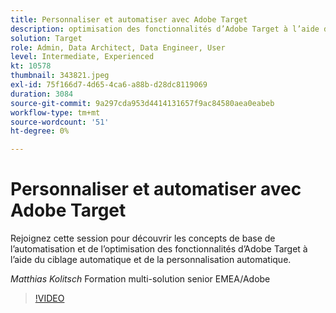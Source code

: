 ```yaml
---
title: Personnaliser et automatiser avec Adobe Target
description: optimisation des fonctionnalités d’Adobe Target à l’aide du ciblage automatique et des personnalisations automatiques
solution: Target
role: Admin, Data Architect, Data Engineer, User
level: Intermediate, Experienced
kt: 10578
thumbnail: 343821.jpeg
exl-id: 75f166d7-4d65-4ca6-a88b-d28dc8119069
duration: 3084
source-git-commit: 9a297cda953d4414131657f9ac84580aea0eabeb
workflow-type: tm+mt
source-wordcount: '51'
ht-degree: 0%

---
```


# Personnaliser et automatiser avec Adobe Target

Rejoignez cette session pour découvrir les concepts de base de l’automatisation et de l’optimisation des fonctionnalités d’Adobe Target à l’aide du ciblage automatique et de la personnalisation automatique.

*Matthias Kolitsch* Formation multi-solution senior EMEA/Adobe

>[!VIDEO](https://video.tv.adobe.com/v/343821/?quality=12&learn=on)
